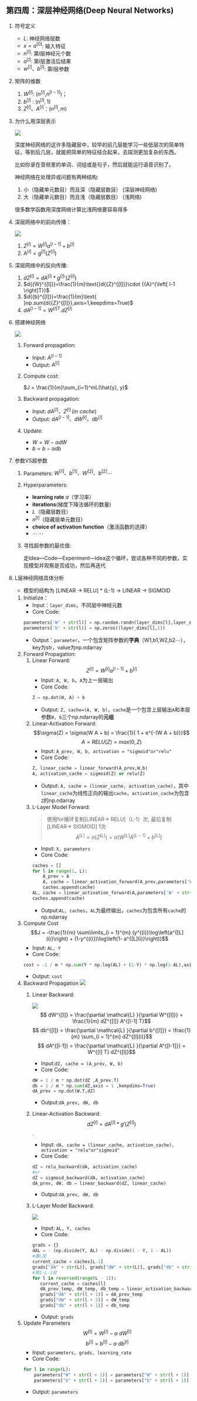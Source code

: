 ## 第四周：深层神经网络(Deep Neural Networks)
1. 符号定义
   - $L$: 神经网络层数
   - $x = a^{[0]}$: 输入特征
   - $n^{[l]}$: 第$l$层神经元个数
   - ${a}^{[l]}$: 第$l$层激活后结果
   - ${w}^{[l]}、{b}^{[l]}$: 第$l$层参数
2. 矩阵的维数
   1. ${{W}^{[l]}}$: $({{n}^{[l]}}$,${{n}^{[l-1]}})$；
   2. ${{b}^{[l]}}$ : $({{n}^{[l]}},1)$
   3. ${Z}^{[l]}、{A}^{[l]}$：$({n}^{[l]},m)$
3. 为什么用深层表示
   
   ![](images\bbdec09feac2176ad9578e93c1ee8c04.png)

   深度神经网络的这许多隐藏层中，较早的前几层能学习一些低层次的简单特征，等到后几层，就能把简单的特征结合起来，去探测更加复杂的东西。

   比如你录在音频里的单词、词组或是句子，然后就能运行语音识别了。

   神经网络在处理异或问题有两种结构:
   1. 小（隐藏单元数目）而且深（隐藏层数目） (深层神经网络)
   2. 大（隐藏单元数目）而且浅（隐藏层数目） (浅网络)

   很多数学函数用深度网络计算比浅网络要容易得多
4. 深层网络中的前向传播：

   ![](images\faf2d5a697d1bd75aee46865f3a73a25.png)
   1. ${{Z}^{[l]}}={{W}^{[l]}}{{a}^{[l-1]}}+{{b}^{[l]}}$
   2. ${{A}^{[l]}}={{g}^{[l]}}{({Z}^{[l]})}$
5. 深层网络中的反向传播:
   1. $d{{Z}^{[l]}}=d{{A}^{[l]}}*{{g}^{\left[ l \right]}}'\left({{Z}^{[l]}} \right)~~$
   2. $d{{W}^{[l]}}=\frac{1}{m}\text{}d{{Z}^{[l]}}\cdot {{A}^{\left[ l-1 \right]T}}$
   3. $d{{b}^{[l]}}=\frac{1}{m}\text{ }np.sum(d{{Z}^{[l]}},axis=1,keepdims=True)$
   4. $d{{A}^{[l-1]}}={{W}^{\left[ l \right]T}}.d{{Z}^{[l]}}$
6. 搭建神经网络
   
   ![](images\be2f6c7a8ff3c58e952208d5d59b19ce.png)
   1. Forward propagation:
      - Input: $A^{[l-1]}$
      - Output: $A^{[l]}$
   2. Compute cost:
      
      $J = \frac{1}{m}\sum_{i=1}^mL(\hat{y}, y)$
   3. Backward propagation:
      - Input: $dA^{[l]}$、$Z^{[l]}\,(in\,\,cache)$
      - Output: $dA^{[l-1]}$、$dW^{[l]}$、$db^{[l]}$
   4. Update: 
      - $W=W-αdW$
      - $b=b-αdb$
7. 参数VS超参数
   1. Parameters: $W^{[1]}、b^{[1]}、W^{[2]}、b^{[2]}\cdots$
   2. Hyperparameters: 
      - **learning rate** $a$（学习率）
      - **iterations**(梯度下降法循环的数量)
      - $L$（隐藏层数目）
      - $n^{[l]}$（隐藏层单元数目）
      - **choice of activation function**（激活函数的选择）
      - $\cdots\,\cdots$
   3. 寻找超参数的最优值:
   
      走Idea—Code—Experiment—Idea这个循环，尝试各种不同的参数，实现模型并观察是否成功，然后再迭代
8. L层神经网络具体分析
   - 模型的结构为 [LINEAR -> RELU] * (L-1) -> LINEAR -> SIGMOID
   1. Initialize：
      - Input：`layer_dims`，不同层中神经元数
      - Core Code:
      ```py
      parameters['W' + str(l)] = np.random.randn(layer_dims[l],layer_dims[l-1])*0.01
      parameters['b' + str(l)] = np.zeros((layer_dims[l],1))
      ```
      - Output：`parameter`，一个包含矩阵参数的**字典**（W1,b1,W2,b2$\cdots$），key为str，value为np.ndarray
   2. Forward Propagation:
      1. Linear Forward:
         $${{Z}^{[l]}}={{W}^{[l]}}{{a}^{[l-1]}}+{{b}^{[l]}}$$
         - Input: `A, W, b`，`A`为上一层输出
         - Core Code:
         ```py
         Z = np.dot(W, A) + b
         ```
         - Output: `Z, cache=(A, W, b)`，`cache`是一个包含上层输出`A`和本层参数`W, b`三个np.ndarray的**元组**
      2. Linear-Activation Forward:
         $$\sigma(Z) = \sigma(W A + b) = \frac{1}{ 1 + e^{-(W A + b)}}$$
         $$A = RELU(Z) = max(0, Z)$$
         - Input: `A_prev, W, b, activation = "sigmoid"or"relu"`
         - Core Code:
         ```py
         Z, linear_cache = linear_forward(A_prev,W,b)
         A, activation_cache = sigmoid(Z) or relu(Z)
         ```
         - Output: `A, cache = (linear_cache, activation_cache)`，其中`linear_cache`为线性正向的输出`cache`，`activation_cache`为包含`Z`的np.ndarray
      3. L-Layer Model Forward:
         > 使用for循环复制[LINEAR-> RELU]（L-1）次, 最后复制[LINEAR-> SIGMOID] 1次
         $$A^{[L]} = \sigma(Z^{[L]}) = \sigma(W^{[L]} A^{[L-1]} + b^{[L]})$$
         - Input: `X, parameters`
         - Core Code:
         ```py
         caches = []
         for l in range(1, L):
             A_prev = A 
             A, cache = linear_activation_forward(A_prev,parameters['W' + str(l)],parameters['b' + str(l)],activation = "relu")
             caches.append(cache)
         AL, cache = linear_activation_forward(A,parameters['W' + str(L)],parameters['b' + str(L)],activation = "sigmoid")
         caches.append(cache)
         ```
         - Output:`AL, caches`，`AL`为最终输出，`caches`为包含所有`cache`的np.ndarray
   3. Compute Cost
      $$J = -\frac{1}{m} \sum\limits_{i = 1}^{m} (y^{(i)}\log\left(a^{[L] (i)}\right) + (1-y^{(i)})\log\left(1- a^{[L](i)}\right))$$
      - Input: `AL, Y`
      - Core Code:
      ```py
      cost = -1 / m * np.sum(Y * np.log(AL) + (1-Y) * np.log(1-AL),axis=1,keepdims=True)
      ```
      - Output: `cost`
   4. Backward Propagation
      ![](images/backprop.png)
      1. Linear Backward:

         ![](images/linearback_kiank.png)
         $$ dW^{[l]} = \frac{\partial \mathcal{L} }{\partial W^{[l]}} = \frac{1}{m} dZ^{[l]} A^{[l-1] T}$$
         $$ db^{[l]} = \frac{\partial \mathcal{L} }{\partial b^{[l]}} = \frac{1}{m} \sum_{i = 1}^{m} dZ^{[l](i)}$$
         $$ dA^{[l-1]} = \frac{\partial \mathcal{L} }{\partial A^{[l-1]}} = W^{[l] T} dZ^{[l]}$$
         - Input:`dZ, cache = (A_prev, W, b)`
         - Core Code:
         ```py
         dW = 1 / m * np.dot(dZ ,A_prev.T)
         db = 1 / m * np.sum(dZ,axis = 1 ,keepdims=True)
         dA_prev = np.dot(W.T,dZ) 
         ```
         - Output:`dA_prev, dW, db`
      2. Linear-Activation Backward:
         $$dZ^{[l]} = dA^{[l]} * g'(Z^{[l]})$$. 
         - Input: `dA, cache = (linear_cache, activation_cache), activation = "relu"or"sigmoid"`
         - Core Code:
         ```py
         dZ = relu_backward(dA, activation_cache)
         #or
         dZ = sigmoid_backward(dA, activation_cache)
         dA_prev, dW, db = linear_backward(dZ, linear_cache)
         ```
         - Output:`dA_prev, dW, db`
      3. L-Layer Model Backward:

         ![](images/mn_backward.png)
         - Input: `AL, Y, caches`
         - Core Code:
         ```py
         grads = {}
         dAL = - (np.divide(Y, AL) - np.divide(1 - Y, 1 - AL))
         #第L层
         current_cache = caches[L-1]
         grads["dA" + str(L)], grads["dW" + str(L)], grads["db" + str(L)] = linear_activation_backward(dAL, current_cache, activation = "sigmoid")
         #第1~L-1层
         for l in reversed(range(L - 1)):
            current_cache = caches[l]
            dA_prev_temp, dW_temp, db_temp = linear_activation_backward(grads["dA" + str(l+2)], current_cache, activation = "relu")
            grads["dA" + str(l + 1)] = dA_prev_temp
            grads["dW" + str(l + 1)] = dW_temp
            grads["db" + str(l + 1)] = db_temp
         ```
         - Output: `grads`
   5. Update Parameters
      $$ W^{[l]} = W^{[l]} - \alpha \text{ } dW^{[l]} $$
      $$ b^{[l]} = b^{[l]} - \alpha \text{ } db^{[l]} $$
      - Input: `parameters, grads, learning_rate`
      - Core Code:
      ```py
      for l in range(L):
          parameters["W" + str(l + 1)] = parameters["W" + str(l + 1)] - learning_rate * grads["dW" + str(l + 1)]
          parameters["b" + str(l + 1)] = parameters["b" + str(l + 1)] - learning_rate * grads["db" + str(l + 1)]
      ```
      - Output: `parameters`